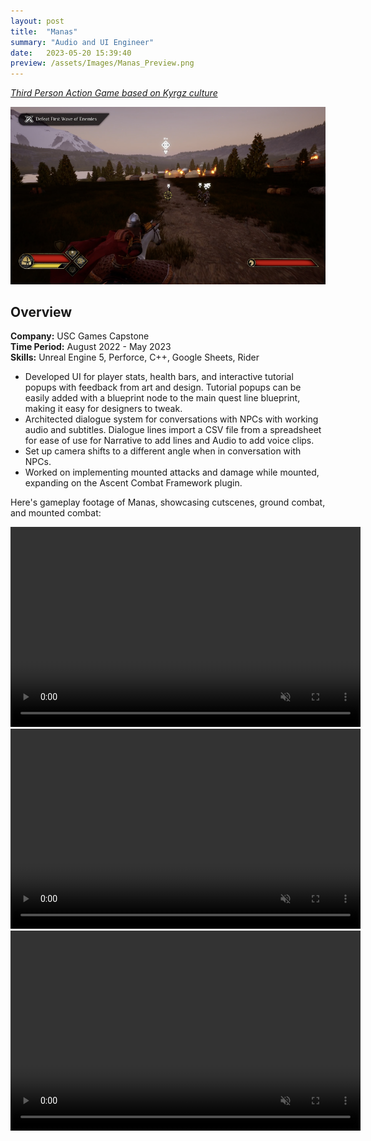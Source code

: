 ```yaml
---
layout: post
title:  "Manas"
summary: "Audio and UI Engineer"
date:   2023-05-20 15:39:40
preview: /assets/Images/Manas_Preview.png
---
```


[_Third Person Action Game based on Kyrgz culture_](https://uscgames.itch.io/manas)

![Picture 1](/assets/Images/Manas_Full.png)

## Overview
**Company:** USC Games Capstone<br>
**Time Period:** August 2022 - May 2023<br>
**Skills:** Unreal Engine 5, Perforce, C++, Google Sheets, Rider<br>

- Developed UI for player stats, health bars, and interactive tutorial popups with feedback from art and design. Tutorial popups can be easily added with a blueprint node to the main quest line blueprint, making it easy for designers to tweak.
- Architected dialogue system for conversations with NPCs with working audio and subtitles. Dialogue lines import a CSV file from a spreadsheet for ease of use for Narrative to add lines and Audio to add voice clips.
- Set up camera shifts to a different angle when in conversation with NPCs.
- Worked on implementing mounted attacks and damage while mounted, expanding on the Ascent Combat Framework plugin.

Here's gameplay footage of Manas, showcasing cutscenes, ground combat, and mounted combat:

<video width="560" height="320" autoplay loop controls muted>
   <source type="video/mp4" src="/assets/Videos/Manas_Clip1.mp4">
</video>
<video width="560" height="320" autoplay loop controls muted>
   <source type="video/mp4" src="/assets/Videos/Manas_Clip2.mp4">
</video>
<video width="560" height="320" autoplay loop controls muted>
   <source type="video/mp4" src="/assets/Videos/Manas_Clip3.mp4">
</video>
